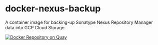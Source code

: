 # docker-nexus-backup
A container image for backing-up Sonatype Nexus Repository Manager data into GCP Cloud Storage.

[![Docker Repository on Quay](https://quay.io/repository/travelaudience/docker-nexus-backup/status "Docker Repository on Quay")](https://quay.io/repository/travelaudience/docker-nexus-backup)